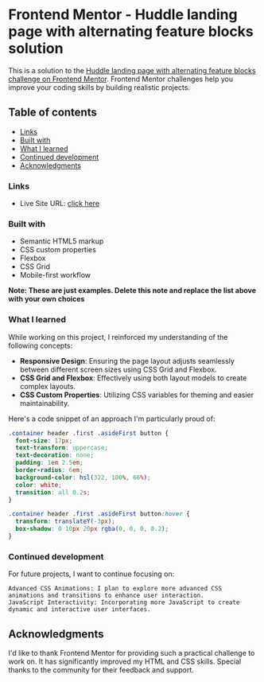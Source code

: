 # Frontend Mentor - Huddle landing page with alternating feature blocks solution

This is a solution to the [Huddle landing page with alternating feature blocks challenge on Frontend Mentor](https://www.frontendmentor.io/challenges/huddle-landing-page-with-alternating-feature-blocks-5ca5f5981e82137ec91a5100). Frontend Mentor challenges help you improve your coding skills by building realistic projects.

## Table of contents

- [Links](#links)
- [Built with](#built-with)
- [What I learned](#what-i-learned)
- [Continued development](#continued-development)
- [Acknowledgments](#acknowledgments)

### Links

- Live Site URL: [click here](https://hanifanwary.github.io/Huddle-landing-page/)

### Built with

- Semantic HTML5 markup
- CSS custom properties
- Flexbox
- CSS Grid
- Mobile-first workflow

**Note: These are just examples. Delete this note and replace the list above with your own choices**

### What I learned

While working on this project, I reinforced my understanding of the following concepts:

- **Responsive Design**: Ensuring the page layout adjusts seamlessly between different screen sizes using CSS Grid and Flexbox.
- **CSS Grid and Flexbox**: Effectively using both layout models to create complex layouts.
- **CSS Custom Properties**: Utilizing CSS variables for theming and easier maintainability.

Here's a code snippet of an approach I'm particularly proud of:

```css
.container header .first .asideFirst button {
  font-size: 17px;
  text-transform: uppercase;
  text-decoration: none;
  padding: 1em 2.5em;
  border-radius: 6em;
  background-color: hsl(322, 100%, 66%);
  color: white;
  transition: all 0.2s;
}

.container header .first .asideFirst button:hover {
  transform: translateY(-3px);
  box-shadow: 0 10px 20px rgba(0, 0, 0, 0.2);
}
```

### Continued development

For future projects, I want to continue focusing on:

    Advanced CSS Animations: I plan to explore more advanced CSS animations and transitions to enhance user interaction.
    JavaScript Interactivity: Incorporating more JavaScript to create dynamic and interactive user interfaces.

## Acknowledgments

I'd like to thank Frontend Mentor for providing such a practical challenge to work on. It has significantly improved my HTML and CSS skills. Special thanks to the community for their feedback and support.
